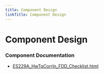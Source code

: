 ```yaml
---
title: Component Design
linkTitle: Component Design
---
```


# Component Design
### Component Documentation

- [ES229A_HwTqCorrln_FDD_Checklist.html](Doc/ES229A_HwTqCorrln_FDD_Checklist.html)

